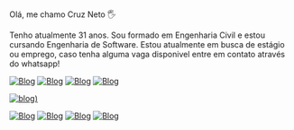 Olá, me chamo Cruz Neto 🖐️

Tenho atualmente 31 anos.
Sou formado em Engenharia Civil e estou cursando Engenharia de Software.
Estou atualmente em busca de estágio ou emprego, caso tenha alguma vaga disponivel entre em contato através do whatsapp!

[![Blog](https://img.shields.io/badge/GitHub-100000?style=for-the-badge&logo=github&logoColor=white)](https://github.com/Cruzneto)
[![Blog](https://img.shields.io/badge/LinkedIn-0077B5?style=for-the-badge&logo=linkedin&logoColor=white)](https://www.linkedin.com/in/antonio-jos%C3%A9-da-cruz-soares-81a244144/)
[![Blog](https://img.shields.io/badge/Instagram-E4405F?style=for-the-badge&logo=instagram&logoColor=white)](https://www.instagram.com/eng.cruzneto)
[![Blog](https://img.shields.io/badge/WhatsApp-25D366?style=for-the-badge&logo=whatsapp&logoColor=white)](https://wa.me/+5586999179911)

[![blog](https://github-readme-stats.vercel.app/api?username=Cruzneto&show_icons=true&theme=dark))](https://github.com/anuraghazra/github-readme-stats)

[![Blog](https://img.shields.io/badge/Python-14354C?style=for-the-badge&logo=python&logoColor=white)]()
[![Blog](https://img.shields.io/badge/Django-092E20?style=for-the-badge&logo=django&logoColor=white)]()
[![Blog](https://img.shields.io/badge/Java-ED8B00?style=for-the-badge&logo=openjdk&logoColor=white)]()
[![Blog](https://img.shields.io/badge/MySQL-00000F?style=for-the-badge&logo=mysql&logoColor=white)]()

    

